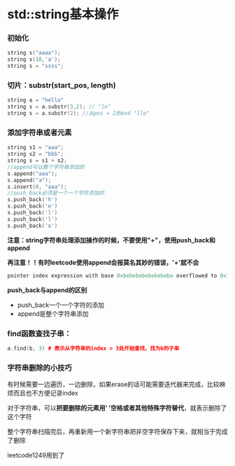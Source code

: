 # std::string基本操作

### 初始化

```cpp
string s("aaaa");
string s(10,'a');
string s = "ssss";
```

### 切片：substr\(start\_pos, length\)

```cpp
string a = "hello"
string s = a.substr(3,2); // "lo"
string s = a.substr(2); //从pos = 2到end "llo"
```

### 添加字符串或者元素

```cpp
string s1 = "aaa";
string s2 = "bbb";
string s = s1 + s2;
//append可以整个字符串添加的
s.append("aaa");
s.append("a");
s.insert(0, "aaa");
//push_back必须是一个一个字符添加的
s.push_back('h')
s.push_back('e')
s.push_back('l')
s.push_back('l')
s.push_back('o')
```

**注意：string字符串处理添加操作的时候，不要使用"+"，使用push\_back和append**

**再注意！！有时leetcode使用append会报莫名其妙的错误，'+'就不会**

```cpp
pointer index expression with base 0xbebebebebebebebe overflowed to 0x7d7d7d7d7d7d7d7c (basic_string.h)
```

**push\_back与append的区别**

* push\_back一个一个字符的添加
* append是整个字符串添加

### **find函数查找子串：**

```cpp
a.find(b, 3) # 表示从字符串的index = 3处开始查找，找为b的子串
```

### 字符串删除的小技巧

有时候需要一边遍历，一边删除，如果erase的话可能需要迭代器来完成，比较麻烦而且也不方便记录index

对于字符串，可以**把要删除的元素用‘ ’空格或者其他特殊字符替代**，就表示删除了这个字符

整个字符串扫描完后，再重新用一个新字符串把非空字符保存下来，就相当于完成了删除

leetcode1249用到了

